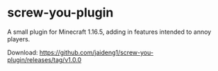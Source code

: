# screw-you-plugin
A small plugin for Minecraft 1.16.5, adding in features intended to annoy players.


Download: https://github.com/jaideng1/screw-you-plugin/releases/tag/v1.0.0
